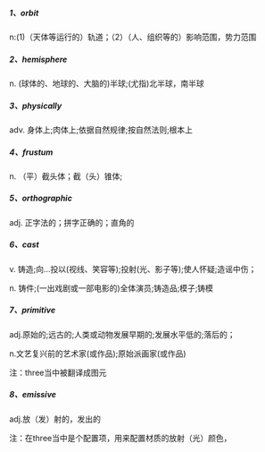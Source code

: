 ##### 1、orbit

n:(1)（天体等运行的）轨道；（2）（人、组织等的）影响范围，势力范围

##### 2、hemisphere

n.     (球体的、地球的、大脑的)半球;(尤指)北半球，南半球

##### 3、physically

adv.     身体上;肉体上;依据自然规律;按自然法则;根本上

##### 4、frustum

n.	（平）截头体；截（头）锥体;

##### 5、orthographic

adj.     正字法的；拼字正确的；直角的

##### 6、cast

v.    铸造;向…投以(视线、笑容等);投射(光、影子等);使人怀疑;造谣中伤；

n.   铸件;(一出戏剧或一部电影的)全体演员;铸造品;模子;铸模

##### 7、primitive

adj.原始的;远古的;人类或动物发展早期的;发展水平低的;落后的；

n.文艺复兴前的艺术家(或作品);原始派画家(或作品)



注：three当中被翻译成图元

##### 8、emissive

adj.放（发）射的，发出的

注：在three当中是个配置项，用来配置材质的放射（光）颜色，

